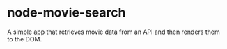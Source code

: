 # node-movie-search
A simple app that retrieves movie data from an API and then renders them to the DOM.
